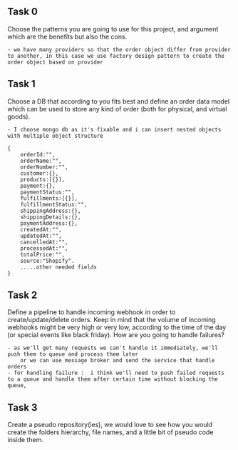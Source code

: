 ## Task 0
Choose the patterns you are going to use for this project, and argument which are the benefits but also the cons.

    - we have many providers so that the order object differ from provider to another, in this case we use factory design pattern to create the order object based on provider


## Task 1
Choose a DB that according to you fits best and define an order data model which can be used to store any kind of order (both for physical, and virtual goods).

    - I choose mongo db as it's fixable and i can insert nested objects with multiple object structure

    {
        orderId:"",
        orderName:"",
        orderNumber:"",
        customer:{},
        products:[{}],
        payment:{},
        paymentStatus:"",
        fulfillments:[{}],
        fulfillmentStatus:"",
        shippingAddress:{},
        shippingDetails:{},
        paymentAddress:{},
        createdAt:"",
        updatedAt:"",
        cancelledAt:"",
        processedAt:"",
        totalPrice:"",
        source:"Shopify".
        .....other needed fields
    }

## Task 2
Define a pipeline to handle incoming webhook in order to create/update/delete orders. 
Keep in mind that the volume of incoming webhooks might be very high or very low, according to the time of the day (or special events like black friday).
How are you going to handle failures? 

    - as we'll get many requests we can't handle it immediately, we'll push them to queue and process them later
        or we can use message broker and send the service that handle orders
    - for handling failure :  i think we'll need to push failed requests to a queue and handle them after certain time without blocking the queue,


## Task 3
Create a pseudo repository(ies), we would love to see how you would create the folders hierarchy, file names, and a little bit of pseudo code inside them. 
